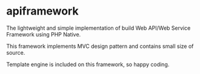 # apiframework
The lightweight and simple implementation of build Web API/Web Service Framework using PHP Native.

This framework implements MVC design pattern and contains small size of source.

Template engine is included on this framework, so happy coding.
